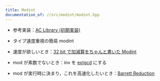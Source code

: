 ```yaml
---
title: Modint
documentation_of: //src/modint/modint.hpp
---
```

- 参考実装：[AC Library (初期実装)](https://github.com/atcoder/ac-library/blob/8250de484ae0ab597391db58040a602e0dc1a419/atcoder/convolution.hpp)

- タイプ速度重視の簡易 modint
- 速度が欲しいとき：[32 bit で加減算をちゃんと書いた Modint](../extra/modint_fast.hpp)
- mod が素数でないとき：inv を [extgcd](../math/ExtGCD.hpp) にする
- mod が実行時に決まり，これを高速化したいとき：[Barrett Reduction](./BarrettReduction.hpp)
